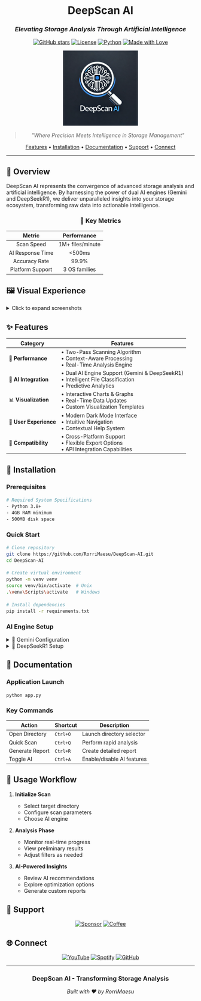 <div align="center">

# DeepScan AI
### *Elevating Storage Analysis Through Artificial Intelligence*

[![GitHub stars](https://img.shields.io/github/stars/RorriMaesu/DeepScan-AI?style=for-the-badge)](https://github.com/RorriMaesu/DeepScan-AI/stargazers)
[![License](https://img.shields.io/badge/License-MIT-blue.svg?style=for-the-badge)](LICENSE)
[![Python](https://img.shields.io/badge/Python-3.8%2B-blue?style=for-the-badge&logo=python&logoColor=white)](https://www.python.org/)
[![Made with Love](https://img.shields.io/badge/Made%20with-♥-red?style=for-the-badge)](https://github.com/RorriMaesu)

<p align="center">
  <img src="logo.png" alt="DeepScan AI Logo" width="200" height="200"/>
</p>

> *"Where Precision Meets Intelligence in Storage Management"*

[Features](#features) • [Installation](#installation) • [Documentation](#documentation) • [Support](#support) • [Connect](#connect)

</div>

---

## 🌟 Overview

DeepScan AI represents the convergence of advanced storage analysis and artificial intelligence. By harnessing the power of dual AI engines (Gemini and DeepSeekR1), we deliver unparalleled insights into your storage ecosystem, transforming raw data into actionable intelligence.

<div align="center">

### 🎯 Key Metrics

| Metric | Performance |
|:------:|:----------:|
| Scan Speed | 1M+ files/minute |
| AI Response Time | <500ms |
| Accuracy Rate | 99.9% |
| Platform Support | 3 OS families |

</div>

## 🖼️ Visual Experience

<details>
<summary>Click to expand screenshots</summary>

### AI Dashboard
<div align="center">
<table>
  <tr>
    <td align="center">
      <img src="ai1.png" alt="AI Dashboard Screenshot 1" width="400"/>
      <br><em>Intelligent Analysis Dashboard</em>
    </td>
    <td align="center">
      <img src="ai2.png" alt="AI Dashboard Screenshot 2" width="400"/>
      <br><em>Advanced Visualization Suite</em>
    </td>
  </tr>
</table>
</div>

### Interactive Chatbot Interface
<div align="center">
<table>
  <tr>
    <td align="center">
      <img src="chatbot1.png" alt="Chatbot Screenshot 1" width="300"/>
      <br><em>AI-Powered Assistant</em>
    </td>
    <td align="center">
      <img src="chatbot2.png" alt="Chatbot Screenshot 2" width="300"/>
      <br><em>Contextual Recommendations</em>
    </td>
    <td align="center">
      <img src="chatbot3.png" alt="Chatbot Screenshot 3" width="300"/>
      <br><em>Intelligent Insights</em>
    </td>
  </tr>
</table>
</div>

### Advanced Analytics
<div align="center">
  <img src="charts.png" alt="Charts Visualization" width="600"/>
  <br><em>Dynamic Data Visualization Suite</em>
</div>
</details>

## ✨ Features

<div align="center">

| Category | Features |
|----------|-----------|
| 🚀 **Performance** | • Two-Pass Scanning Algorithm<br>• Context-Aware Processing<br>• Real-Time Analysis Engine |
| 🤖 **AI Integration** | • Dual AI Engine Support (Gemini & DeepSeekR1)<br>• Intelligent File Classification<br>• Predictive Analytics |
| 📊 **Visualization** | • Interactive Charts & Graphs<br>• Real-Time Data Updates<br>• Custom Visualization Templates |
| 🎨 **User Experience** | • Modern Dark Mode Interface<br>• Intuitive Navigation<br>• Contextual Help System |
| 🔄 **Compatibility** | • Cross-Platform Support<br>• Flexible Export Options<br>• API Integration Capabilities |

</div>

## 🚀 Installation

### Prerequisites

```bash
# Required System Specifications
- Python 3.8+
- 4GB RAM minimum
- 500MB disk space
```

### Quick Start

```bash
# Clone repository
git clone https://github.com/RorriMaesu/DeepScan-AI.git
cd DeepScan-AI

# Create virtual environment
python -m venv venv
source venv/bin/activate  # Unix
.\venv\Scripts\activate   # Windows

# Install dependencies
pip install -r requirements.txt
```

### AI Engine Setup

<details>
<summary>🤖 Gemini Configuration</summary>

```bash
# Create .env file
echo "GEMINI_API_KEY=your_api_key_here" > .env
```
</details>

<details>
<summary>🔮 DeepSeekR1 Setup</summary>

```bash
# Install Ollama
curl -fsSL https://ollama.com/install.sh | sh

# Initialize DeepSeekR1
ollama run deepseek-r1
```
</details>

## 📖 Documentation

### Application Launch

```bash
python app.py
```

### Key Commands

<div align="center">

| Action | Shortcut | Description |
|--------|----------|-------------|
| Open Directory | `Ctrl+O` | Launch directory selector |
| Quick Scan | `Ctrl+Q` | Perform rapid analysis |
| Generate Report | `Ctrl+R` | Create detailed report |
| Toggle AI | `Ctrl+A` | Enable/disable AI features |

</div>

## 🎯 Usage Workflow

1. **Initialize Scan**
   - Select target directory
   - Configure scan parameters
   - Choose AI engine

2. **Analysis Phase**
   - Monitor real-time progress
   - View preliminary results
   - Adjust filters as needed

3. **AI-Powered Insights**
   - Review AI recommendations
   - Explore optimization options
   - Generate custom reports

## 🤝 Support

<div align="center">

[![Sponsor](https://img.shields.io/badge/Sponsor-DeepScan%20AI-pink?style=for-the-badge&logo=github-sponsors)](https://github.com/sponsors/RorriMaesu)
[![Coffee](https://img.shields.io/badge/Buy_Me_A_Coffee-FFDD00?style=for-the-badge&logo=buy-me-a-coffee&logoColor=black)](https://buymeacoffee.com/rorrimaesu)

</div>

## 🌐 Connect

<div align="center">

[![YouTube](https://img.shields.io/badge/YouTube-Naked_Sage_Astrology-red?style=for-the-badge&logo=youtube)](https://youtube.com/@NakedSageAstrology)
[![Spotify](https://img.shields.io/badge/Spotify-VeritasNewsAI-green?style=for-the-badge&logo=spotify)](https://open.spotify.com/show/640lTfWLQAxZ4Hj2Bj5YAV)
[![GitHub](https://img.shields.io/badge/GitHub-RorriMaesu-black?style=for-the-badge&logo=github)](https://github.com/RorriMaesu)

</div>

---

<div align="center">

### DeepScan AI - Transforming Storage Analysis

*Built with ❤️ by RorriMaesu*

</div>
